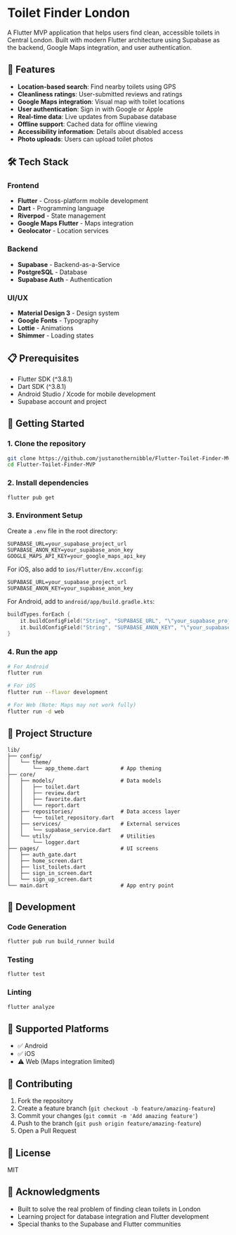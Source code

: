 # Toilet Finder London

A Flutter MVP application that helps users find clean, accessible toilets in Central London. Built with modern Flutter architecture using Supabase as the backend, Google Maps integration, and user authentication.

## 🚀 Features

- **Location-based search**: Find nearby toilets using GPS
- **Cleanliness ratings**: User-submitted reviews and ratings
- **Google Maps integration**: Visual map with toilet locations
- **User authentication**: Sign in with Google or Apple
- **Real-time data**: Live updates from Supabase database
- **Offline support**: Cached data for offline viewing
- **Accessibility information**: Details about disabled access
- **Photo uploads**: Users can upload toilet photos

## 🛠️ Tech Stack

### Frontend
- **Flutter** - Cross-platform mobile development
- **Dart** - Programming language
- **Riverpod** - State management
- **Google Maps Flutter** - Maps integration
- **Geolocator** - Location services

### Backend
- **Supabase** - Backend-as-a-Service
- **PostgreSQL** - Database
- **Supabase Auth** - Authentication

### UI/UX
- **Material Design 3** - Design system
- **Google Fonts** - Typography
- **Lottie** - Animations
- **Shimmer** - Loading states

## 📋 Prerequisites

- Flutter SDK (^3.8.1)
- Dart SDK (^3.8.1)
- Android Studio / Xcode for mobile development
- Supabase account and project

## 🚀 Getting Started

### 1. Clone the repository
```bash
git clone https://github.com/justanothernibble/Flutter-Toilet-Finder-MVP.git
cd Flutter-Toilet-Finder-MVP
```

### 2. Install dependencies
```bash
flutter pub get
```

### 3. Environment Setup

Create a `.env` file in the root directory:
```env
SUPABASE_URL=your_supabase_project_url
SUPABASE_ANON_KEY=your_supabase_anon_key
GOOGLE_MAPS_API_KEY=your_google_maps_api_key
```

For iOS, also add to `ios/Flutter/Env.xcconfig`:
```
SUPABASE_URL=your_supabase_project_url
SUPABASE_ANON_KEY=your_supabase_anon_key
```

For Android, add to `android/app/build.gradle.kts`:
```kotlin
buildTypes.forEach {
    it.buildConfigField("String", "SUPABASE_URL", "\"your_supabase_project_url\"")
    it.buildConfigField("String", "SUPABASE_ANON_KEY", "\"your_supabase_anon_key\"")
}
```

### 4. Run the app
```bash
# For Android
flutter run

# For iOS
flutter run --flavor development

# For Web (Note: Maps may not work fully)
flutter run -d web
```

## 📁 Project Structure

```
lib/
├── config/
│   └── theme/
│       └── app_theme.dart          # App theming
├── core/
│   ├── models/                     # Data models
│   │   ├── toilet.dart
│   │   ├── review.dart
│   │   ├── favorite.dart
│   │   └── report.dart
│   ├── repositories/               # Data access layer
│   │   └── toilet_repository.dart
│   ├── services/                   # External services
│   │   └── supabase_service.dart
│   └── utils/                      # Utilities
│       └── logger.dart
├── pages/                          # UI screens
│   ├── auth_gate.dart
│   ├── home_screen.dart
│   ├── list_toilets.dart
│   ├── sign_in_screen.dart
│   └── sign_up_screen.dart
└── main.dart                       # App entry point
```

## 🔧 Development

### Code Generation
```bash
flutter pub run build_runner build
```

### Testing
```bash
flutter test
```

### Linting
```bash
flutter analyze
```

## 📱 Supported Platforms

- ✅ Android
- ✅ iOS
- ⚠️ Web (Maps integration limited)

## 🤝 Contributing

1. Fork the repository
2. Create a feature branch (`git checkout -b feature/amazing-feature`)
3. Commit your changes (`git commit -m 'Add amazing feature'`)
4. Push to the branch (`git push origin feature/amazing-feature`)
5. Open a Pull Request

## 📄 License

MIT

## 🙏 Acknowledgments

- Built to solve the real problem of finding clean toilets in London
- Learning project for database integration and Flutter development
- Special thanks to the Supabase and Flutter communities
